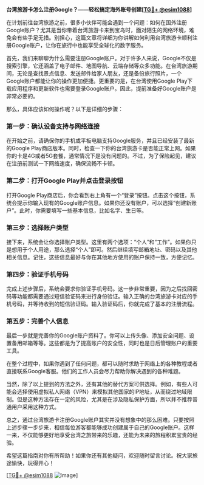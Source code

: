 **台湾旅游卡怎么注册Google？——轻松搞定海外账号创建[[TG💪+ @esim1088](https://t.me/s/esim1088)]**

在计划前往台湾旅游之前，很多小伙伴可能会遇到一个问题：如何在国外注册Google账户？尤其是当你带着台湾旅游卡来到宝岛时，面对陌生的网络环境，难免会有些手足无措。别担心，这篇文章将详细为你讲解如何利用台湾旅游卡顺利注册Google账户，让你在旅行中也能享受全球化的数字服务。

首先，我们来聊聊为什么需要注册Google账户。对于许多人来说，Google不仅是搜索引擎，它还涵盖了电子邮件、地图导航、云端存储等众多功能。在台湾旅游期间，无论是查找景点信息、发送邮件给家人朋友，还是备份旅行照片，一个Google账户都能让你的操作更加便捷。更重要的是，在台湾使用Google Play下载应用程序和更新软件也需要登录Google账户。因此，提前准备好Google账户是非常必要的。

那么，具体应该如何操作呢？以下是详细的步骤：

### 第一步：确认设备支持与网络连接

在开始之前，请确保你的手机或平板电脑支持Google服务，并且已经安装了最新的Google Play商店版本。同时，检查一下你的台湾旅游卡是否能正常上网。如果你的卡是4G或者5G套餐，通常情况下是没有问题的。不过，为了保险起见，建议在注册前测试一下网络速度，确保流畅不卡顿。

### 第二步：打开Google Play并点击登录按钮

打开Google Play商店后，你会看到右上角有一个“登录”按钮。点击这个按钮，系统会提示你输入现有的Google账户信息。如果你还没有账户，可以选择“创建新账户”。此时，你需要填写一些基本信息，比如名字、生日等。

### 第三步：选择账户类型

接下来，系统会让你选择账户类型。这里有两个选项：“个人”和“工作”。如果你只是想用于个人用途，那么选择“个人”即可。然后继续填写邮箱地址、密码以及其他相关信息。记住，这些信息最好与你在其他地方使用的账户保持一致，方便记忆。

### 第四步：验证手机号码

完成上述步骤后，系统会要求你验证手机号码。这一步非常重要，因为之后找回密码等功能都需要通过短信验证码来进行身份验证。输入正确的台湾旅游卡对应的手机号码，并等待收到的短信验证码。输入验证码后，你就完成了基本的注册流程。

### 第五步：完善个人信息

最后一步就是完善你的Google账户资料了。你可以上传头像、添加安全问题、设置备用邮箱等等。这些都是为了提高账户的安全性，同时也是日后管理账户的重要工具。

在整个过程中，如果你遇到了任何问题，都可以随时求助于网络上的各种教程或者直接联系Google客服。他们的工作人员会尽力帮助你解决遇到的各种难题。

当然，除了以上提到的方法之外，还有其他的替代方案可供选择。例如，有些人可能会选择使用虚拟私人网络（VPN）来模拟其他国家的IP地址，从而绕过地域限制。但是这种方法存在一定的风险，尤其是在涉及隐私保护方面，所以并不推荐普通用户采用这种方式。

总之，通过台湾旅游卡注册Google账户其实并没有想象中的那么困难。只要按照上述步骤一步步来，相信每位游客都能够成功创建属于自己的Google账户。这样一来，不仅能够更好地享受台湾之旅带来的乐趣，还能为未来的旅程积累宝贵的经验。

希望这篇指南对你有所帮助！如果你还有其他疑问，欢迎随时留言讨论。祝大家旅途愉快，玩得开心！

[[TG💪+ @esim1088](https://t.me/s/esim1088) ![Image](https://i.postimg.cc/4NQfJmqS/Snipaste-2025-05-13-00-14-12.png)]